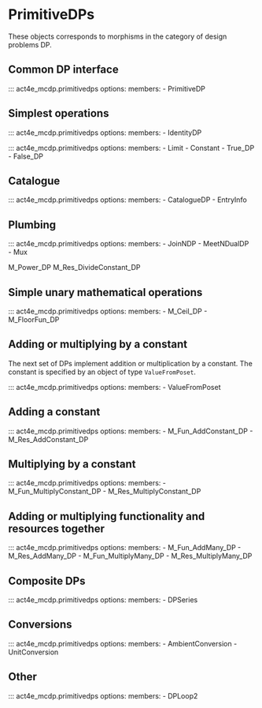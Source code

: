 # PrimitiveDPs

These objects corresponds to morphisms in the category of design problems DP.


## Common DP interface

::: act4e_mcdp.primitivedps
    options:
      members:
        - PrimitiveDP


## Simplest operations

::: act4e_mcdp.primitivedps
    options:
      members:
        - IdentityDP

::: act4e_mcdp.primitivedps
    options:
      members:
        - Limit
        - Constant
        - True_DP
        - False_DP

## Catalogue

::: act4e_mcdp.primitivedps
    options:
      members:
        - CatalogueDP
        - EntryInfo



## Plumbing

::: act4e_mcdp.primitivedps
    options:
      members:
        - JoinNDP
        - MeetNDualDP  
        - Mux

M_Power_DP
M_Res_DivideConstant_DP

## Simple unary mathematical operations


::: act4e_mcdp.primitivedps
    options:
      members:
        - M_Ceil_DP
        - M_FloorFun_DP  
 

## Adding or multiplying by a constant

The next set of DPs implement addition or multiplication by a constant.
The constant is specified by an object of type `ValueFromPoset`.


::: act4e_mcdp.primitivedps
    options:
      members:
        - ValueFromPoset
 
## Adding a constant

::: act4e_mcdp.primitivedps
    options:
      members:
        - M_Fun_AddConstant_DP
        - M_Res_AddConstant_DP

## Multiplying by a constant

::: act4e_mcdp.primitivedps
    options:
      members:
        - M_Fun_MultiplyConstant_DP
        - M_Res_MultiplyConstant_DP


## Adding or multiplying functionality and resources together


::: act4e_mcdp.primitivedps
    options:
      members:
        - M_Fun_AddMany_DP
        - M_Res_AddMany_DP
        - M_Fun_MultiplyMany_DP
        - M_Res_MultiplyMany_DP

    

## Composite DPs

::: act4e_mcdp.primitivedps
    options:
      members:
        - DPSeries




## Conversions

::: act4e_mcdp.primitivedps
    options:
      members:
        - AmbientConversion
        - UnitConversion  


## Other

::: act4e_mcdp.primitivedps
    options:
      members:
        - DPLoop2
